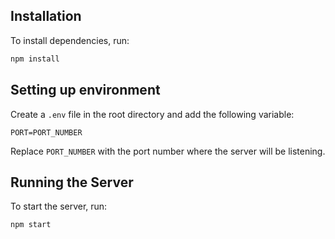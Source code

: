 ## Installation

To install dependencies, run:

```sh
npm install
```

## Setting up environment

Create a `.env` file in the root directory and add the following variable:

```
PORT=PORT_NUMBER
```

Replace `PORT_NUMBER` with the port number where the server will be listening.

## Running the Server

To start the server, run:

```sh
npm start
```
